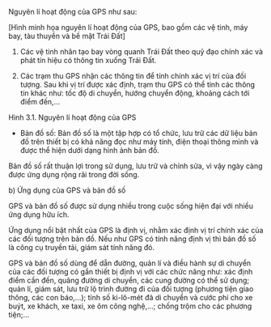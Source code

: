Nguyên lí hoạt động của GPS như sau:

[Hình minh họa nguyên lí hoạt động của GPS, bao gồm các vệ tinh, máy bay, tàu thuyền và bề mặt Trái Đất]

1. Các vệ tinh nhân tạo bay vòng quanh Trái Đất theo quỹ đạo chính xác và phát tín hiệu có thông tin xuống Trái Đất.

2. Các trạm thu GPS nhận các thông tin để tính chính xác vị trí của đối tượng. Sau khi vị trí được xác định, trạm thu GPS có thể tính các thông tin khác như: tốc độ di chuyển, hướng chuyển động, khoảng cách tới điểm đến,...

Hình 3.1. Nguyên lí hoạt động của GPS

- Bản đồ số:
Bản đồ số là một tập hợp có tổ chức, lưu trữ các dữ liệu bản đồ trên thiết bị có khả năng đọc như máy tính, điện thoại thông minh và được thể hiện dưới dạng hình ảnh bản đồ.

Bản đồ số rất thuận lợi trong sử dụng, lưu trữ và chỉnh sửa, vì vậy ngày càng được ứng dụng rộng rãi trong đời sống.

b) Ứng dụng của GPS và bản đồ số

GPS và bản đồ số được sử dụng nhiều trong cuộc sống hiện đại với nhiều ứng dụng hữu ích.

Ứng dụng nổi bật nhất của GPS là định vị, nhằm xác định vị trí chính xác của các đối tượng trên bản đồ. Nếu như GPS có tính năng định vị thì bản đồ số là công cụ truyền tải, giám sát tính năng đó.

GPS và bản đồ số dùng để dẫn đường, quản lí và điều hành sự di chuyển của các đối tượng có gắn thiết bị định vị với các chức năng như: xác định điểm cần đến, quãng đường di chuyển, các cung đường có thể sử dụng; quản lí, giám sát, lưu trữ lộ trình đường đi của đối tượng (phương tiện giao thông, các con báo,...); tính số ki-lô-mét đã di chuyển và cước phí cho xe buýt, xe khách, xe taxi, xe ôm công nghệ,...; chống trộm cho các phương tiện;...
